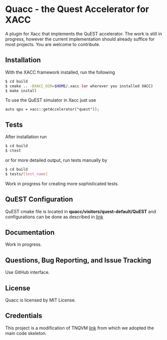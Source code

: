 # Quacc - the Quest Accelerator for XACC
A plugin for Xacc that implements the QuEST accelerator.
The work is still in progress, however the current implementation should already suffice for most projects. You are welcome to contribute.

Installation
------------
With the XACC framework installed, run the following
```bash
$ cd build
$ cmake .. -DXACC_DIR=$HOME/.xacc (or wherever you installed XACC)
$ make install
```

To use the QuEST simulator in Xacc just use
```
auto qpu = xacc::getAccelerator("quest"));
```
Tests
-------------
After installation run

```bash
$ cd build
$ ctest
```
or for more detailed output, run tests manually by

```bash
$ cd build
$ tests/[test_name]
```
Work in progress for creating more sophisticated tests.

QuEST Configuration
-------------
QuEST cmake file is located in **quacc/visitors/quest-default/QuEST** and configurations can be done as described in [link](https://github.com/QuEST-Kit/QuEST)

Documentation
-------------
Work in progress.

Questions, Bug Reporting, and Issue Tracking
--------------------------------------------
Use GitHub interface.

License
-------
Quacc is licensed by MIT License.

Credentials
----------
This project is a modification of TNQVM [link](https://github.com/ORNL-QCI/tnqvm) from which we adopted the main code skeleton.
